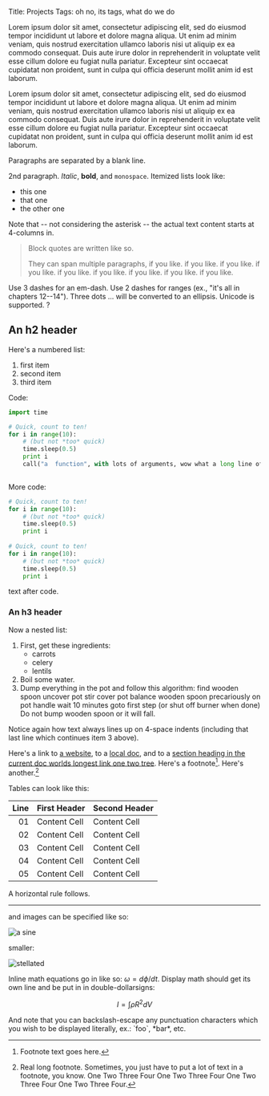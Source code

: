 Title: Projects
Tags: oh no, its tags, what do we do

Lorem ipsum dolor sit amet, consectetur adipiscing elit, sed do eiusmod tempor incididunt ut labore et dolore magna aliqua. Ut enim ad minim veniam, quis nostrud exercitation ullamco laboris nisi ut aliquip ex ea commodo consequat. Duis aute irure dolor in reprehenderit in voluptate velit esse cillum dolore eu fugiat nulla pariatur. Excepteur sint occaecat cupidatat non proident, sunt in culpa qui officia deserunt mollit anim id est laborum.

Lorem ipsum dolor sit amet, consectetur adipiscing elit, sed do eiusmod tempor incididunt ut labore et dolore magna aliqua. Ut enim ad minim veniam, quis nostrud exercitation ullamco laboris nisi ut aliquip ex ea commodo consequat. Duis aute irure dolor in reprehenderit in voluptate velit esse cillum dolore eu fugiat nulla pariatur. Excepteur sint occaecat cupidatat non proident, sunt in culpa qui officia deserunt mollit anim id est laborum.

<!-- readmore -->

Paragraphs are separated by a blank line.

2nd paragraph. *Italic*, **bold**, and `monospace`. Itemized lists
look like:

  * this one
  * that one
  * the other one

Note that -- not considering the asterisk -- the actual text
content starts at 4-columns in.

> Block quotes are
> written like so.
>
> They can span multiple paragraphs,
> if you like.  if you like.  if you like.  if you like.  if you like. if you like.  if you like.  if you like.  if you like.

Use 3 dashes for an em-dash. Use 2 dashes for ranges (ex., "it's all
in chapters 12--14"). Three dots ... will be converted to an ellipsis.
Unicode is supported. ?

An h2 header
------------

Here's a numbered list:

 1. first item
 2. second item
 3. third item

Code: 

~~~python
import time

# Quick, count to ten!
for i in range(10):
    # (but not *too* quick)
    time.sleep(0.5)
    print i
	call("a  function", with lots of arguments, wow what a long line of code, damn son, wowwwww, yeah, okay no don't do this)
	
~~~

More code:

~~~python
# Quick, count to ten!
for i in range(10):
    # (but not *too* quick)
    time.sleep(0.5)
    print i
	
# Quick, count to ten!
for i in range(10):
    # (but not *too* quick)
    time.sleep(0.5)
    print i
~~~

text after code.

### An h3 header ###

Now a nested list:

 1. First, get these ingredients:
      * carrots
      * celery
      * lentils
 2. Boil some water.
 3. Dump everything in the pot and follow
    this algorithm:
        find wooden spoon
        uncover pot
        stir
        cover pot
        balance wooden spoon precariously on pot handle
        wait 10 minutes
        goto first step (or shut off burner when done)
    Do not bump wooden spoon or it will fall.

Notice again how text always lines up on 4-space indents (including
that last line which continues item 3 above).

Here's a link to [a website](http://foo.bar), to a [local
doc](local-doc.html), and to a [section heading in the current
doc worlds longest link one two tree](#an-h2-header). Here's a footnote[^1]. Here's another.[^2]

Tables can look like this:

Line | First Header  | Second Header
---: | ------------- | -------------
  01 | Content Cell  | Content Cell
  02 | Content Cell  | Content Cell
  03 | Content Cell  | Content Cell
  04 | Content Cell  | Content Cell
  05 | Content Cell  | Content Cell
  
A horizontal rule follows.

***

and images can be specified like so:

![a sine]({filename}/images/sinus_echt.png "sine!")

smaller:

![stellated]({filename}/images/stellated.jpg "avatar...")

Inline math equations go in like so: $\omega = d\phi / dt$. Display
math should get its own line and be put in in double-dollarsigns:

$$I = \int \rho R^{2} dV$$

And note that you can backslash-escape any punctuation characters
which you wish to be displayed literally, ex.: \`foo\`, \*bar\*, etc.

[^1]: Footnote text goes here.
[^2]: Real long footnote. Sometimes, you just have to put a lot of text in a footnote, you know. One Two Three Four One Two Three Four One Two Three Four One Two Three Four.